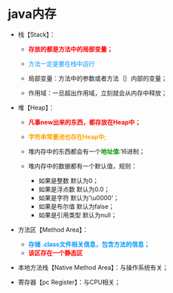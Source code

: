 # java内存

- 栈【Stack】：

  - <font color="red">**存放的都是方法中的局部变量；**</font>

  - <font color="#0099ff">方法一定是要在栈中运行</font>
  - 局部变量：方法中的参数或者方法｛｝内部的变量；
  - 作用域：一旦超出作用域，立刻就会从内存中释放；
- 堆【Heap】：

  - <font color="red">**凡事new出来的东西，都存放在Heap中；**</font>

  - <font color="orange">**字符串常量池也存在Heap中;**</font>
  - 堆内存中的东西都会有一个<font color="#0099">**地址值**</font>:16进制；
  - 堆内存中的数据都有一个默认值，规则：
    - 如果是整数					默认为0；
    - 如果是浮点数				默认为0.0；
    - 如果是字符					默认为'\u0000'；
    - 如果是布尔值				默认为false；
    - 如果是引用类型			默认为null；
- 方法区【Method Area】：
  - <font color="#0099ff">**存储  .class文件相关信息，包含方法的信息；**</font>
  - <font color='red'>**该区存在一个静态区**</font>
- 本地方法栈【Native Method Area】：与操作系统有关；
- 寄存器【pc Register】：与CPU相关；